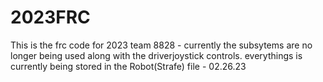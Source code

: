 # 2023FRC


This is the frc code for 2023 team 8828 - currently the subsytems are no longer being used along with the driverjoystick controls. everythings is currently being stored in the Robot(Strafe) file - 02.26.23

